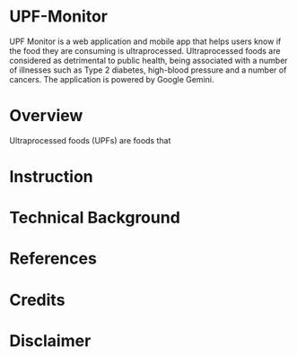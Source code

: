 # UPF-Monitor
UPF Monitor is a web application and mobile app that helps users know if the food they are consuming is ultraprocessed. Ultraprocessed foods are considered as detrimental to public health, being associated with a number of illnesses such as Type 2 diabetes, high-blood pressure and a number of cancers. The application is powered by Google Gemini.

# Overview
Ultraprocessed foods (UPFs) are foods that

# Instruction

# Technical Background

# References

# Credits

# Disclaimer

